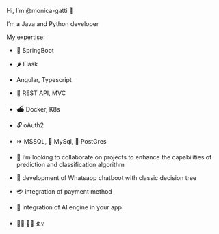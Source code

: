 Hi, I’m @monica-gatti 👋 

I’m a Java and Python developer

My expertise:
- 🌱 SpringBoot
- 🌶️ Flask
-  Angular, Typescript
- :jigsaw: REST API, MVC
- ⛴️ Docker, K8s
- 🔓 oAuth2
- ⏩ MSSQL, :dolphin: MySql, :elephant: PostGres
- 💞️ I’m looking to collaborate on projects to enhance the capabilities of prediction and classification algorithm
- :round_pushpin: development of Whatsapp chatboot with classic decision tree
- :credit_card: integration of payment method
- :brain: integration of AI engine in your app

- 🧎‍♀️ :biking_woman: :basketball_woman:

<!---
monica-gatti/monica-gatti is a ✨ special ✨ repository because its `README.md` (this file) appears on your GitHub profile.
You can click the Preview link to take a look at your changes.
--->
